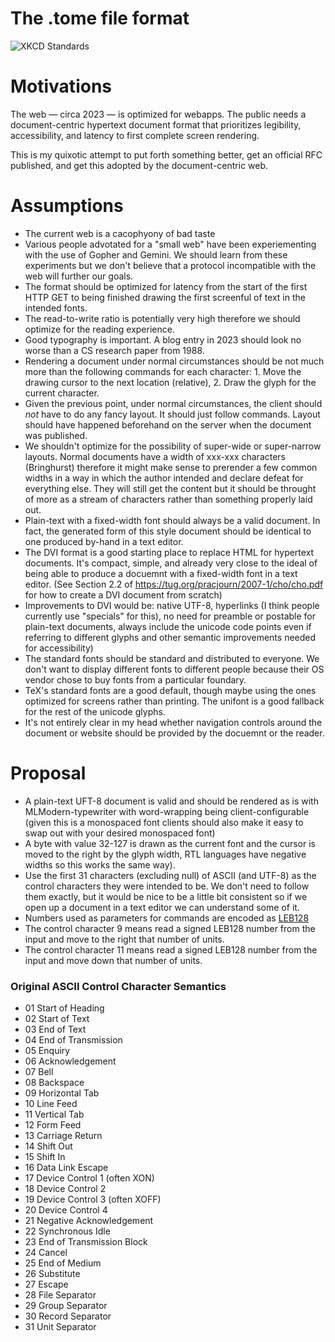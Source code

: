 # The .tome file format

![XKCD Standards](https://imgs.xkcd.com/comics/standards.png)

# Motivations

The web — circa 2023 — is optimized for webapps. The public
needs a document-centric hypertext document format that prioritizes
legibility, accessibility, and latency to first complete screen rendering.

This is my quixotic attempt to put forth something better, 
get an official RFC published, 
and get this adopted by the document-centric web.

# Assumptions

* The current web is a cacophyony of bad taste
* Various people advotated for a "small web" have been experiementing with the use of Gopher and Gemini. We should learn from these experiments but we don't believe that a protocol incompatible with the web will further our goals.
* The format should be optimized for latency from the start of the first HTTP GET to being finished drawing the first screenful of text in the intended fonts.
* The read-to-write ratio is potentially very high therefore we should optimize for the reading experience.
* Good typography is important. A blog entry in 2023 should look no worse than a CS research paper from 1988.
* Rendering a document under normal circumstances should be not much more than the following commands for each character: 1. Move the drawing cursor to the next location (relative), 2. Draw the glyph for the current character.
* Given the previous point, under normal circumstances, the client should *not* have to do any fancy layout. It should just follow commands. Layout should have happened beforehand on the server when the document was published.
* We shouldn't optimize for the possibility of super-wide or super-narrow layouts. Normal documents have a width of xxx-xxx characters (Bringhurst) therefore it might make sense to prerender a few common widths in a way in which the author intended and declare defeat for everything else. They will still get the content but it should be throught of more as a stream of characters rather than something properly laid out.
* Plain-text with a fixed-width font should always be a valid document. In fact, the generated form of this style document should be identical to one produced by-hand in a text editor.
* The DVI format is a good starting place to replace HTML for hypertext documents. It's compact, simple, and already very close to the ideal of being able to produce a docuemnt with a fixed-width font in a text editor. (See Section 2.2 of https://tug.org/pracjourn/2007-1/cho/cho.pdf for how to create a DVI document from scratch)
* Improvements to DVI would be: native UTF-8, hyperlinks (I think people currently use "specials" for this), no need for preamble or postable for plain-text documents, always include the unicode code points even if referring to different glyphs and other semantic improvements needed for accessibility)
* The standard fonts should be standard and distributed to everyone. We don't want to display different fonts to different people because their OS vendor chose to buy fonts from a particular foundary.
* TeX's standard fonts are a good default, though maybe using the ones optimized for screens rather than printing. The unifont is a good fallback for the rest of the unicode glyphs.
* It's not entirely clear in my head whether navigation controls around the document or website should be provided by the docuemnt or the reader.
  
# Proposal

* A plain-text UFT-8 document is valid and should be rendered as is with MLModern-typewriter with word-wrapping being client-configurable (given this is a monospaced font clients should also make it easy to swap out with your desired monospaced font) 
* A byte with value 32-127 is drawn as the current font and the cursor is moved to the right by the glyph width, RTL languages have negative widths so this works the same way).
* Use the first 31 characters (excluding null) of ASCII (and UTF-8) as the control characters they were intended to be. We don't need to follow them exactly, but it would be nice to be a little bit consistent so if we open up a document in a text editor we can understand some of it.
* Numbers used as parameters for commands are encoded as [LEB128](https://en.wikipedia.org/wiki/LEB128)
* The control character 9 means read a signed LEB128 number from the input and move to the right that number of units.
* The control character 11 means read a signed LEB128 number from the input and move down that number of units.


### Original ASCII Control Character Semantics

- 01 Start of Heading
- 02 Start of Text
- 03 End of Text
- 04 End of Transmission
- 05 Enquiry
- 06 Acknowledgement
- 07 Bell
- 08 Backspace
- 09 Horizontal Tab
- 10 Line Feed
- 11 Vertical Tab
- 12 Form Feed
- 13 Carriage Return
- 14 Shift Out
- 15 Shift In
- 16 Data Link Escape
- 17 Device Control 1 (often XON)
- 18 Device Control 2
- 19 Device Control 3 (often XOFF)
- 20 Device Control 4
- 21 Negative Acknowledgement
- 22 Synchronous Idle
- 23 End of Transmission Block
- 24 Cancel
- 25 End of Medium
- 26 Substitute
- 27 Escape
- 28 File Separator
- 29 Group Separator
- 30 Record Separator
- 31 Unit Separator
